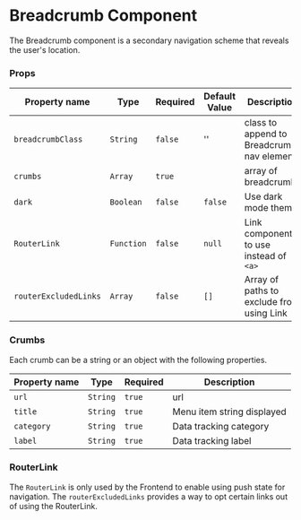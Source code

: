 # Breadcrumb Component

The Breadcrumb component is a secondary navigation scheme that reveals the user's location.

### Props

| Property name         | Type       | Required | Default Value | Description                               |
| --------------------- | ---------- | -------- | ------------- | ----------------------------------------- |
| `breadcrumbClass`     | `String`   | `false`  | ''            | class to append to Breadcrumb nav element |
| `crumbs`              | `Array`    | `true`   |               | array of breadcrumbs                      |
| `dark`                | `Boolean`  | `false`  | `false`       | Use dark mode theme                       |
| `RouterLink`          | `Function` | `false`  | `null`        | Link component to use instead of `<a>`    |
| `routerExcludedLinks` | `Array`    | `false`  | `[]`          | Array of paths to exclude from using Link |

### Crumbs

Each crumb can be a string or an object with the following properties.

| Property name | Type     | Required | Description                |
| ------------- | -------- | -------- | -------------------------- |
| `url`         | `String` | `true`   | url                        |
| `title`       | `String` | `true`   | Menu item string displayed |
| `category`    | `String` | `true`   | Data tracking category     |
| `label`       | `String` | `true`   | Data tracking label        |

### RouterLink

The `RouterLink` is only used by the Frontend to enable using push state for navigation. The `routerExcludedLinks` provides a way to opt certain links out of using the RouterLink.
